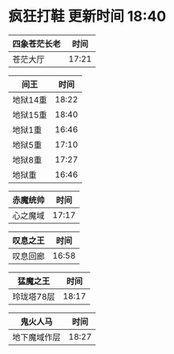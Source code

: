 # 疯狂打鞋 更新时间 18:40

| 四象苍茫长老   | 时间    |
|--------|-------|
| 苍茫大厅 | 17:21 |

| 间王   | 时间    |
|--------|-------|
| 地狱14重 | 18:22 |
| 地狱15重 | 18:40 |
| 地狱1重 | 16:46 |
| 地狱5重 | 17:10 |
| 地狱8重 | 17:27 |
| 地狱重 | 16:46 |

| 赤魔统帅   | 时间    |
|--------|-------|
| 心之魔域 | 17:17 |

| 叹息之王   | 时间    |
|--------|-------|
| 叹息回廊 | 16:58 |

| 猛魔之王   | 时间    |
|--------|-------|
| 玲珑塔78层 | 18:17 |

| 鬼火人马   | 时间    |
|--------|-------|
| 地下魔域作层 | 18:27 |